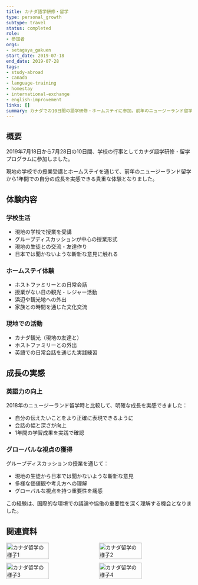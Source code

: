 ```yaml
---
title: カナダ語学研修・留学
type: personal_growth
subtype: travel
status: completed
role:
- 参加者
orgs:
- setagaya_gakuen
start_date: 2019-07-18
end_date: 2019-07-28
tags:
- study-abroad
- canada
- language-training
- homestay
- international-exchange
- english-improvement
links: []
summary: カナダでの10日間の語学研修・ホームステイに参加。前年のニュージーランド留学と比較して英語力の向上を実感し、グローバルな視点の重要性を学んだ。
---
```


## 概要

2019年7月18日から7月28日の10日間、学校の行事としてカナダ語学研修・留学プログラムに参加しました。

現地の学校での授業受講とホームステイを通じて、前年のニュージーランド留学から1年間での自分の成長を実感できる貴重な体験となりました。

## 体験内容

### 学校生活
- 現地の学校で授業を受講
- グループディスカッションが中心の授業形式
- 現地の生徒との交流・友達作り
- 日本では聞かないような斬新な意見に触れる

### ホームステイ体験
- ホストファミリーとの日常会話
- 授業がない日の観光・レジャー活動
- 浜辺や観光地への外出
- 家族との時間を通じた文化交流

### 現地での活動
- カナダ観光（現地の友達と）
- ホストファミリーとの外出
- 英語での日常会話を通じた実践練習

## 成長の実感

### 英語力の向上
2018年のニュージーランド留学時と比較して、明確な成長を実感できました：
- 自分の伝えたいことをより正確に表現できるように
- 会話の幅と深さが向上
- 1年間の学習成果を実践で確認

### グローバルな視点の獲得
グループディスカッションの授業を通じて：
- 現地の生徒から日本では聞かないような斬新な意見
- 多様な価値観や考え方への理解
- グローバルな視点を持つ重要性を痛感

この経験は、国際的な環境での議論や協働の重要性を深く理解する機会となりました。

## 関連資料
<div style="display: flex; flex-wrap: wrap; gap: 10px;">
  <img src="linked_assets/40_Personal_Growth/travels/canada_study_abroad_2019_07/canada_experience1.jpg" alt="カナダ留学の様子1" width="48%">
  <img src="linked_assets/40_Personal_Growth/travels/canada_study_abroad_2019_07/canada_experience2.jpg" alt="カナダ留学の様子2" width="48%">
  <img src="linked_assets/40_Personal_Growth/travels/canada_study_abroad_2019_07/canada_experience3.jpg" alt="カナダ留学の様子3" width="48%">
  <img src="linked_assets/40_Personal_Growth/travels/canada_study_abroad_2019_07/canada_experience4.jpg" alt="カナダ留学の様子4" width="48%">
</div>
